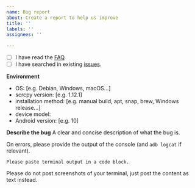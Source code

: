 ```yaml
---
name: Bug report
about: Create a report to help us improve
title: ''
labels: ''
assignees: ''

---
```


 - [ ] I have read the [FAQ](https://github.com/Genymobile/scrcpy/blob/master/FAQ.md).
 - [ ] I have searched in existing [issues](https://github.com/Genymobile/scrcpy/issues).

**Environment**
 - OS: [e.g. Debian, Windows, macOS...]
 - scrcpy version: [e.g. 1.12.1]
 - installation method: [e.g. manual build, apt, snap, brew, Windows release...]
 - device model:
 - Android version: [e.g. 10]

**Describe the bug**
A clear and concise description of what the bug is.

On errors, please provide the output of the console (and `adb logcat` if relevant).

```
Please paste terminal output in a code block.
```

Please do not post screenshots of your terminal, just post the content as text instead.
